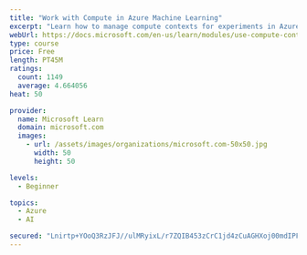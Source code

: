 ```yaml
---
title: "Work with Compute in Azure Machine Learning"
excerpt: "Learn how to manage compute contexts for experiments in Azure Machine Learning."
webUrl: https://docs.microsoft.com/en-us/learn/modules/use-compute-contexts-in-aml/
type: course
price: Free
length: PT45M
ratings:
  count: 1149
  average: 4.664056
heat: 50

provider:
  name: Microsoft Learn
  domain: microsoft.com
  images:
    - url: /assets/images/organizations/microsoft.com-50x50.jpg
      width: 50
      height: 50

levels:
  - Beginner

topics:
  - Azure
  - AI

secured: "Lnirtp+YOoQ3RzJFJ//ulMRyixL/r7ZQIB453zCrC1jd4zCuAGHXoj00mdIPFEKqx+/eqMb49fX8KAdMppd1NRPw3q8cQI+LWjIYl2uy4Zz69Rj2oIRTYaxxRq4Y+QLWfI/41gyVGCCU5M04kGVsTjgMkvdWfDOqq5e4ld+srXTwTn9qyMx/u8VrfQrsJ+vL3QFsSwkLCvCZNKcvwqjp+FGNK9NbQpuIncL8XWW5av5w5K0uJZvvX1XuHNt430abLmBh4H7YBjRfoN40YGd4s7EsO2dYe1df/z/W2DeLP+XZKJUTIqXaz+WggbHiOl7ZVFUDbps+vyWGNew1IuGvX0W5n/+SU5txWY4bYuP+cvR0wJqVp37aBo4tfzroR6tildziHguXdrPYzS/P9iAcCwLe0ExW1OCiO43qEiTbnQw=;nlhArtvHaGPWBQ0tP4lrsQ=="
---
```


